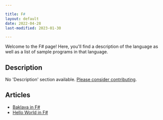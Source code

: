 ```yaml
---

title: F#
layout: default
date: 2022-04-28
last-modified: 2023-01-30

---
```


Welcome to the F# page! Here, you'll find a description of the language as well as a list of sample programs in that language.

## Description

No 'Description' section available. [Please consider contributing](https://github.com/TheRenegadeCoder/sample-programs-website).

## Articles

- [Baklava in F#](https://sampleprograms.io/projects/baklava/f-sharp)
- [Hello World in F#](https://sampleprograms.io/projects/hello-world/f-sharp)
